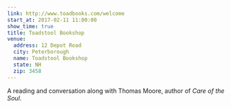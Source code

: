 ```yaml
---
link: http://www.toadbooks.com/welcome
start_at: 2017-02-11 11:00:00
show_time: true
title: Toadstool Bookshop
venue:
  address: 12 Depot Road
  city: Peterborough
  name: Toadstool Bookshop
  state: NH
  zip: 3458
---
```


A reading and conversation along with Thomas Moore, author of *Care of the Soul*.
